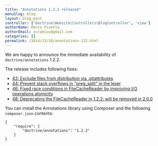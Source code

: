 ```yaml
---
title: "Annotations 1.2.2 released"
menuSlug: blog
layout: blog-post
controller: ['Doctrine\Website\Controllers\BlogController', 'view']
authorName: Marco Pivetta
authorEmail: ocramius@gmail.com
categories: []
permalink: /2014/12/18/annotations-122.html
---
```

We are happy to announce the immediate availability of
`doctrine/annotations` 1.2.2.

The release includes following fixes:

-   [43: Exclude files from distribution via
    .gitattributes](https://github.com/doctrine/annotations/pull/43)
-   [44: Prevent stack overflows in "preg\_split" in the
    lexer](https://github.com/doctrine/annotations/pull/44)
-   [46: Fixed race conditions in FileCacheReader by improving I/O
    operations
    atomicity](https://github.com/doctrine/annotations/pull/46)
-   [48: Deprecating the FileCacheReader in 1.2.2: will be removed in
    2.0.0](https://github.com/doctrine/annotations/pull/48)

You can install the Annotations library using Composer and the following
`composer.json` contents:

~~~~ {.sourceCode .json}
{
    "require": {
        "doctrine/annotations": "1.2.2"
    }
}
~~~~
